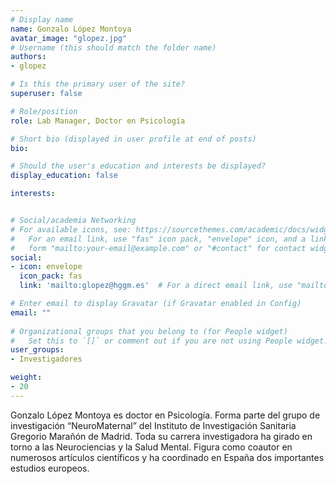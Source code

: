 ```yaml
---
# Display name
name: Gonzalo López Montoya
avatar_image: "glopez.jpg"
# Username (this should match the folder name)
authors:
- glopez

# Is this the primary user of the site?
superuser: false

# Role/position
role: Lab Manager, Doctor en Psicología

# Short bio (displayed in user profile at end of posts)
bio:

# Should the user's education and interests be displayed?
display_education: false

interests:


# Social/academia Networking
# For available icons, see: https://sourcethemes.com/academic/docs/widgets/#icons
#   For an email link, use "fas" icon pack, "envelope" icon, and a link in the
#   form "mailto:your-email@example.com" or "#contact" for contact widget.
social:
- icon: envelope
  icon_pack: fas
  link: 'mailto:glopez@hggm.es'  # For a direct email link, use "mailto:test@example.org".

# Enter email to display Gravatar (if Gravatar enabled in Config)
email: ""
  
# Organizational groups that you belong to (for People widget)
#   Set this to `[]` or comment out if you are not using People widget.  
user_groups:
- Investigadores

weight:
- 20
---
```


Gonzalo López Montoya es doctor en Psicología. Forma parte del grupo de investigación “NeuroMaternal” del Instituto de Investigación Sanitaria Gregorio Marañón de Madrid. Toda su carrera investigadora ha girado en torno a las Neurociencias y la Salud Mental. Figura como coautor en numerosos artículos científicos y ha coordinado en España dos importantes estudios europeos.